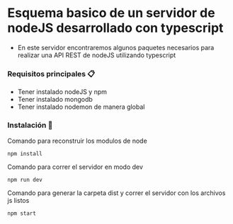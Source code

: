 
  # Esquema basico de un servidor de nodeJS desarrollado con typescript


  * En este servidor encontraremos algunos paquetes necesarios para realizar una API REST de nodeJS utilizando typescript


  ### Requisitos principales 📋

  - Tener instalado nodeJS y npm
  - Tener instalado mongodb
  - Tener instalado nodemon de manera global


  ### Instalación 🔧

  Comando para reconstruir los modulos de node

  ```
  npm install
  ```

  Comando para correr el servidor en modo dev

  ```
  npm run dev
  ```

  Comando para generar la carpeta dist y correr el servidor con los archivos js listos

  ```
  npm start
  ```
